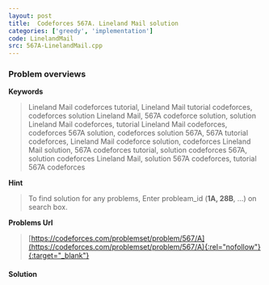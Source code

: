 ```yaml
---
layout: post
title:  Codeforces 567A. Lineland Mail solution
categories: ['greedy', 'implementation']
code: LinelandMail
src: 567A-LinelandMail.cpp
---
```

### **Problem overviews**

**Keywords**
> Lineland Mail codeforces tutorial, Lineland Mail tutorial codeforces, codeforces solution Lineland Mail, 567A codeforce solution, solution Lineland Mail codeforces, tutorial Lineland Mail codeforces, codeforces 567A solution, codeforces solution 567A, 567A tutorial codeforces, Lineland Mail codeforce solution, codeforces Lineland Mail solution, 567A codeforces tutorial, solution codeforces 567A, solution codeforces Lineland Mail, solution 567A codeforces, tutorial 567A codeforces

**Hint**
> To find solution for any problems, Enter probleam_id (**1A, 28B**, ...) on search box. 

**Problems Url**
> [https://codeforces.com/problemset/problem/567/A](https://codeforces.com/problemset/problem/567/A){:rel="nofollow"}{:target="_blank"}

#### **Solution**



